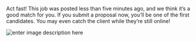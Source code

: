 <!--t Upwork t-->
<!--d  d-->

Act fast! This job was posted less than five minutes ago, and we think it’s a good match for you. If you submit a proposal now, you’ll be one of the first candidates. You may even catch the client while they’re still online!

![enter image description here][1]


  [1]: http://az616578.vo.msecnd.net/files/2016/05/22/635994971002145818-1828178128_Hipster-326202.jpg
